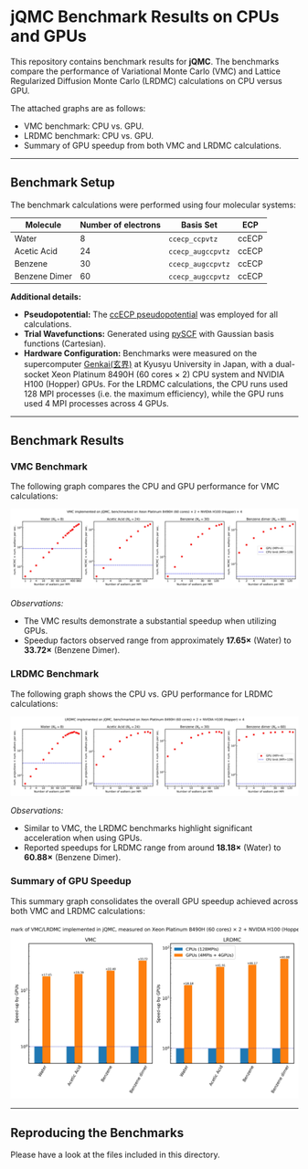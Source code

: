 # jQMC Benchmark Results on CPUs and GPUs

This repository contains benchmark results for **jQMC**. The benchmarks compare the performance of Variational Monte Carlo (VMC) and Lattice Regularized Diffusion Monte Carlo (LRDMC) calculations on CPU versus GPU.

The attached graphs are as follows:

- VMC benchmark: CPU vs. GPU.
- LRDMC benchmark: CPU vs. GPU.
- Summary of GPU speedup from both VMC and LRDMC calculations.

---

## Benchmark Setup

The benchmark calculations were performed using four molecular systems:

| Molecule         | Number of electrons | Basis Set           |   ECP          |
|------------------|---------------------|---------------------|----------------|
| Water            | 8                   | `ccecp_ccpvtz`      |  ccECP         |
| Acetic Acid      | 24                  | `ccecp_augccpvtz`   |  ccECP         |
| Benzene          | 30                  | `ccecp_augccpvtz`   |  ccECP         |
| Benzene Dimer    | 60                  | `ccecp_augccpvtz`   |  ccECP         |

**Additional details:**

- **Pseudopotential:** The [ccECP pseudopotential](https://pseudopotentiallibrary.org) was employed for all calculations.
- **Trial Wavefunctions:** Generated using [pySCF](https://pyscf.org) with Gaussian basis functions (Cartesian).
- **Hardware Configuration:** Benchmarks were measured on the supercomputer [Genkai(玄界)]((https://www.cc.kyushu-u.ac.jp/scp/eng/system/Genkai/hardware/)) at Kyusyu University in Japan, with a dual-socket Xeon Platinum 8490H (60 cores × 2) CPU system and NVIDIA H100 (Hopper) GPUs. For the LRDMC calculations, the CPU runs used 128 MPI processes (i.e. the maximum efficiency), while the GPU runs used 4 MPI processes across 4 GPUs.

---

## Benchmark Results

### VMC Benchmark

The following graph compares the CPU and GPU performance for VMC calculations:

![VMC Benchmark](jqmc_VMC_benchmark.jpg)

*Observations:*
- The VMC results demonstrate a substantial speedup when utilizing GPUs.
- Speedup factors observed range from approximately **17.65×** (Water) to **33.72×** (Benzene Dimer).

### LRDMC Benchmark

The following graph shows the CPU vs. GPU performance for LRDMC calculations:

![LRDMC Benchmark](jqmc_LRDMC_benchmark.jpg)

*Observations:*
- Similar to VMC, the LRDMC benchmarks highlight significant acceleration when using GPUs.
- Reported speedups for LRDMC range from around **18.18×** (Water) to **60.88×** (Benzene Dimer).

### Summary of GPU Speedup

This summary graph consolidates the overall GPU speedup achieved across both VMC and LRDMC calculations:

![GPU Speedup Summary](jqmc_summary_VMC_LRDMC_benchmark.jpg)

---

## Reproducing the Benchmarks

Please have a look at the files included in this directory.
